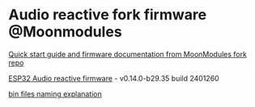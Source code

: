 # Audio reactive fork firmware @Moonmodules

[Quick start guide and firmware documentation from MoonModules fork repo](https://mm.kno.wled.ge)

[ESP32 Audio reactive firmware](https://github.com/srg74/WLED-wemos-shield/tree/master/resources/Firmware/@MoonModules/latest) - v0.14.0-b29.35 build 2401260

[bin files naming explanation](https://mm.kno.wled.ge/moonmodules/Installing-and-Compiling/#configurations)
